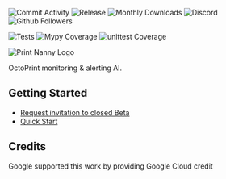 ![Commit Activity](https://img.shields.io/github/commit-activity/m/bitsy-ai/octoprint-nanny-plugin)
![Release](https://img.shields.io/github/release-date-pre/bitsy-ai/octoprint-nanny-plugin)
![Monthly Downloads](https://img.shields.io/pypi/dm/octoprint-nanny)
![Discord](https://img.shields.io/discord/773452324692688956)
![Github Followers](https://img.shields.io/github/followers/leigh-johnson?style=social)

![Tests](https://img.shields.io/github/workflow/status/bitsy-ai/octoprint-nanny-plugin/PyTest%20Coverage%20Report)
![Mypy Coverage](https://img.shields.io/codecov/c/github/bitsy-ai/octoprint-nanny-plugin?flag=mypy&label=mypy%20coverage)
![unittest Coverage](https://img.shields.io/codecov/c/github/bitsy-ai/octoprint-nanny-plugin?flag=unittest&label=unittest%20coverage)

![Print Nanny Logo](https://github.com/bitsy-ai/octoprint-nanny-plugin/raw/main/docs/images/logo.jpg)

OctoPrint monitoring & alerting AI.

## Getting Started

* [Request invitation to closed Beta](https://printnanny.ai)
* [Quick Start](https://printnanny.ai/docs/category/quick-start/)

## Credits

Google supported this work by providing Google Cloud credit
